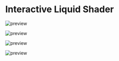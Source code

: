 # Interactive Liquid Shader

![preview](/Previews/preview1.gif)

![preview](/Previews/preview2.gif)

![preview](/Previews/preview3.gif)

![preview](/Previews/preview4.gif)

